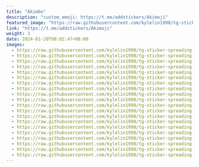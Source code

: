 ```yaml
---
title: "Akimbo"
description: "custom_emoji: https://t.me/addstickers/Akimoji"
featured_image: "https://raw.githubusercontent.com/kylelin1998/tg-sticker-spreading-worldwide-images/main/img/ea6719e9-1b42-4fe0-93d4-46d948f7dd96.jpg"
link: "https://t.me/addstickers/Akimoji"
weight: 3
date: 2024-01-20T08:02:47+08:00
images:
  - https://raw.githubusercontent.com/kylelin1998/tg-sticker-spreading-worldwide-images/main/img/ea6719e9-1b42-4fe0-93d4-46d948f7dd96.jpg
  - https://raw.githubusercontent.com/kylelin1998/tg-sticker-spreading-worldwide-images/main/img/266a1d89-738a-402b-8fb0-f2b7cafdcd22.jpg
  - https://raw.githubusercontent.com/kylelin1998/tg-sticker-spreading-worldwide-images/main/img/e7d44c42-0d7b-4ca9-8e38-3a7c190ee0a8.jpg
  - https://raw.githubusercontent.com/kylelin1998/tg-sticker-spreading-worldwide-images/main/img/71339e4b-29c5-48c1-ba95-d07ffe360f7d.jpg
  - https://raw.githubusercontent.com/kylelin1998/tg-sticker-spreading-worldwide-images/main/img/ed01a325-4a94-4dcf-b87f-fa363a5c6337.jpg
  - https://raw.githubusercontent.com/kylelin1998/tg-sticker-spreading-worldwide-images/main/img/08177733-fed5-4812-8154-9b38ca58745b.jpg
  - https://raw.githubusercontent.com/kylelin1998/tg-sticker-spreading-worldwide-images/main/img/ad13d2b6-b5a9-43a9-a30d-5d77c65a4e3b.jpg
  - https://raw.githubusercontent.com/kylelin1998/tg-sticker-spreading-worldwide-images/main/img/aad56c74-15ef-48df-95c7-f81d0aca4a1b.jpg
  - https://raw.githubusercontent.com/kylelin1998/tg-sticker-spreading-worldwide-images/main/img/b93078e3-988f-425f-bcd0-04ec6cdb52c4.jpg
  - https://raw.githubusercontent.com/kylelin1998/tg-sticker-spreading-worldwide-images/main/img/bcb0f6bf-a326-4f2a-8185-e3012bb6e1b2.jpg
  - https://raw.githubusercontent.com/kylelin1998/tg-sticker-spreading-worldwide-images/main/img/bcd601ae-0d09-4290-880e-bcc91aafb844.jpg
  - https://raw.githubusercontent.com/kylelin1998/tg-sticker-spreading-worldwide-images/main/img/c7e15200-9c3b-45ab-805e-7b7c10afe0a8.jpg
  - https://raw.githubusercontent.com/kylelin1998/tg-sticker-spreading-worldwide-images/main/img/9a870c12-96f6-4ef3-9263-162928787643.jpg
  - https://raw.githubusercontent.com/kylelin1998/tg-sticker-spreading-worldwide-images/main/img/7a178855-8604-4488-abd9-85282f04bfc7.jpg
  - https://raw.githubusercontent.com/kylelin1998/tg-sticker-spreading-worldwide-images/main/img/6a536ea7-e15f-4dc5-98d1-4c60e9207765.jpg
  - https://raw.githubusercontent.com/kylelin1998/tg-sticker-spreading-worldwide-images/main/img/7b1a0a17-3438-48ca-8256-e2586016f2ae.jpg
  - https://raw.githubusercontent.com/kylelin1998/tg-sticker-spreading-worldwide-images/main/img/da804233-33b7-4d35-a1b1-b8ad3622f5b8.jpg
  - https://raw.githubusercontent.com/kylelin1998/tg-sticker-spreading-worldwide-images/main/img/da3f9caa-8956-4485-94ba-1526989eee74.jpg
  - https://raw.githubusercontent.com/kylelin1998/tg-sticker-spreading-worldwide-images/main/img/18f74afc-9e9b-475d-a01a-5f5d3943c344.jpg
  - https://raw.githubusercontent.com/kylelin1998/tg-sticker-spreading-worldwide-images/main/img/6103cc31-8298-41be-a542-2aa8a18b6a2f.jpg
---
```

